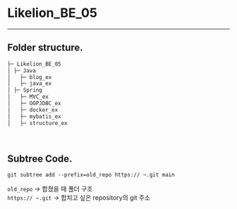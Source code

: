 # Likelion_BE_05
---

## Folder structure.
```markdown
├─ Likelion_BE_05
│ ├─ Java
│   ├─ blog_ex
│   ├─ java_ex
│ ├─ Spring
│   ├─ MVC_ex
│   ├─ OOPJDBC_ex
│   ├─ docker_ex
│   ├─ mybatis_ex
│   ├─ structure_ex
```
<br>

## Subtree Code.
```
git subtree add --prefix=old_repo https:// ~.git main
```
`old_repo` -> 합쳤을 때 폴더 구조<br>
`https:// ~.git` -> 합치고 싶은 repository의 git 주소
